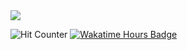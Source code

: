 <!-- <picture>
  <source media="(min-width: 769px) and (prefers-color-scheme: light)" srcset="banners/banner-light.svg">

  <source media="(max-width: 768px) and (prefers-color-scheme: light)" srcset="banners/banner-light.svg">

  <source media="(max-width: 768px) and (prefers-color-scheme: dark)" srcset="banners/banner-dark.svg">

  <img src="banners/banner-dark.svg" alt="" width="100%" title="Sketchy banner using SVG's foreignObject">
</picture> -->

<div><img src="test.svg"></div>

<!-- ![My scrobbles](https://lastfm-recently-played.vercel.app/api?user=brandonmai&count=1&header_style=compact_stats&footer_style=none&bg_color=555555&border_radius=0&loved=true&width=357) -->

![Hit Counter](https://komarev.com/ghpvc/?username=brandon-mai&color=ef912f&style=for-the-badge&label=VIEWS)
[![Wakatime Hours Badge](https://wakatime.com/badge/user/137a1655-e7c3-4f3d-a00a-edb94e9bfcf3.svg?style=for-the-badge&color=ef912f)](https://wakatime.com/@brandonmai)
